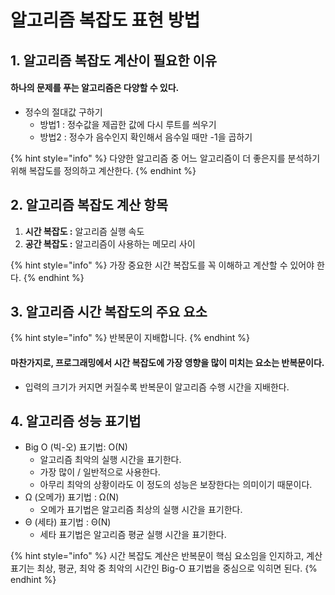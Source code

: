 # 알고리즘 복잡도 표현 방법

## 1. 알고리즘 복잡도 계산이 필요한 이유

#### 하나의 문제를 푸는 알고리즘은 다양할 수 있다.

* 정수의 절대값 구하기
  * 방법1 : 정수값을 제곱한 값에 다시 루트를 씌우기
  * 방법2 : 정수가 음수인지 확인해서 음수일 때만 -1을 곱하기

{% hint style="info" %}
다양한 알고리즘 중 어느 알고리즘이 더 좋은지를 분석하기 위해 복잡도를 정의하고 계산한다.
{% endhint %}



## 2. 알고리즘 복잡도 계산 항목

1. **시간 복잡도 :** 알고리즘 실행 속도
2. **공간 복잡도 :** 알고리즘이 사용하는 메모리 사이

{% hint style="info" %}
가장 중요한 시간 복잡도를 꼭 이해하고 계산할 수 있어야 한다.
{% endhint %}



## 3. 알고리즘 시간 복잡도의 주요 요소

{% hint style="info" %}
반복문이 지배합니다.
{% endhint %}

#### 마찬가지로, 프로그래밍에서 시간 복잡도에 가장 영향을 많이 미치는 요소는 반복문이다.

* 입력의 크기가 커지면 커질수록 반복문이 알고리즘 수행 시간을 지배한다.



## 4. 알고리즘 성능 표기법

* Big O \(빅-오\) 표기법: O\(N\)
  * 알고리즘 최악의 실행 시간을 표기한다.
  * 가장 많이 / 일반적으로 사용한다.
  * 아무리 최악의 상황이라도 이 정도의 성능은 보장한다는 의미이기 때문이다. 
* Ω \(오메가\) 표기법 : Ω\(N\)
  * 오메가 표기법은 알고리즘 최상의 실행 시간을 표기한다. 
* Θ \(세타\) 표기법 : Θ\(N\)
  * 세타 표기법은 알고리즘 평균 실행 시간을 표기한다.

{% hint style="info" %}
시간 복잡도 계산은 반복문이 핵심 요소임을 인지하고, 계산 표기는 최상, 평균, 최악 중 최악의 시간인 Big-O 표기법을 중심으로 익히면 된다.
{% endhint %}





